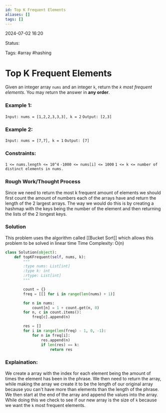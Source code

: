 ```yaml
---
id: Top K Frequent Elements
aliases: []
tags: []
---
```


2024-07-02 16:20

Status: 

Tags: #array #hashing 

# Top K Frequent Elements

Given an integer array `nums` and an integer `k`, return the *`k` most frequent elements*. You may return the answer in **any order**.

### Example 1:

`Input: nums = [1,2,2,3,3,3], k = 2`
`Output: [2,3]`

### Example 2: 

`Input: nums = [7,7], k = 1`
`Output: [7]`

### Constraints: 
`1 <= nums.length <= 10^4`
`-1000 <= nums[i] <= 1000`
`1 <= k <= number of distinct elements in nums.`

### Rough Work/Thought Process 

Since we need to return the most k frequent amount of elements we should first count the amount of numbers each of the arrays have and return the length of the 2 largest arrays. The way we would do this is by creating a hashmap with the keys being the number of the element and then returning the lists of the 2 longest keys. 

### Solution 

This problem uses the algorithm called [[Bucket Sort]] which allows this problem to be solved in linear time 
Time Complexity: O(n)
```python
class Solution(object):
    def topKFrequent(self, nums, k):
        """
        :type nums: List[int]
        :type k: int
        :rtype: List[int]
        """

        count = {}
        freq = [[] for i in range(len(nums) + 1)]

        for n in nums:
            count[n] = 1 + count.get(n, 0)
        for n, c in count.items():
            freq[c].append(n)

        res = []
        for i in range(len(freq) - 1, 0, -1):
            for n in freq[i]:
                res.append(n)
                if len(res) == k:
                    return res
```
### Explaination: 
We create a array with the index for each element being the amount of times the element has been in the phrase. We then need to return the array, while making the array we create it to be the length of our original array because you can't have more than elements than the length of the phrase. We then start at the end of the array and append the values into the array. While doing this we check to see if our new array is the size of `k` because we want the `k` most frequent elements. 
